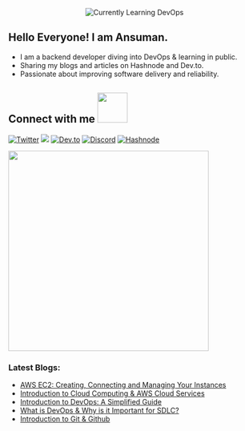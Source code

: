 <p align="center">
<img src="https://readme-typing-svg.herokuapp.com?font=monospace&color=d200ff&size=25&center=true&vCenter=true&lines=Technical+Writer+✍️;∞+DevOps+Enthusiast+∞"alt="Currently Learning DevOps">
</p>

## Hello Everyone! I am Ansuman.
<p align="left">
<ul>
  <li>
    I am a backend developer diving into DevOps & learning in public. </li>
  <li>
    Sharing my blogs and articles on Hashnode and Dev.to.
  </li>
   <li>
    Passionate about improving software delivery and reliability.
  </li>
  
</ul> 
</p> 

## Connect with me <img src="https://media.giphy.com/media/LnQjpWaON8nhr21vNW/giphy.gif" width="60">


<a href="https://x.com/ansumantwts"><img src="https://img.shields.io/badge/Twitter-1DA1F2?style=for-the-badge&logo=twitter&logoColor=white" alt="Twitter"></a>
<a href="https://www.linkedin.com/in/ansuman-satapathy/"><img src="https://img.shields.io/badge/LinkedIn-0077B5?style=for-the-badge&logo=linkedin&logoColor=white"></a>
<a href="https://dev.to/ansumannn"><img src="https://img.shields.io/badge/dev.to-0A0A0A?style=for-the-badge&logo=dev.to&logoColor=white" alt="Dev.to"></a>
<a href="https://discordapp.com/users/793470656851214357"><img src="https://img.shields.io/badge/Discord-7289DA?style=for-the-badge&logo=discord&logoColor=white" alt="Discord" ></a>
<a href="https://ansumannn.hashnode.dev/"><img src="https://img.shields.io/badge/Hashnode-2962FF?style=for-the-badge&logo=hashnode&logoColor=white" alt="Hashnode" ></a>
<!--<a href="msatapathyansuman12@gmail.com"><img src="https://img.shields.io/badge/Gmail-D14836?style=for-the-badge&logo=gmail&logoColor=white"></a>-->


<img src="https://www.animatedimages.org/data/media/562/animated-line-image-0429.gif" width="400px">


### Latest Blogs:
<!-- BLOG-POST-LIST:START -->
- [AWS EC2: Creating, Connecting and Managing Your Instances](https://ansumannn.hashnode.dev/aws-ec2-creating-connecting-and-managing-your-instances)
- [Introduction to Cloud Computing &amp; AWS Cloud Services](https://ansumannn.hashnode.dev/introduction-to-cloud-computing-aws-cloud-services)
- [Introduction to DevOps: A Simplified Guide](https://ansumannn.hashnode.dev/introduction-to-devops-a-simplified-guide)
- [What is DevOps &amp; Why is it Important for SDLC?](https://ansumannn.hashnode.dev/what-is-devops-why-is-it-important-for-sdlc)
- [Introduction to Git &amp; Github](https://ansumannn.hashnode.dev/introduction-to-git-github)
<!-- BLOG-POST-LIST:END -->

